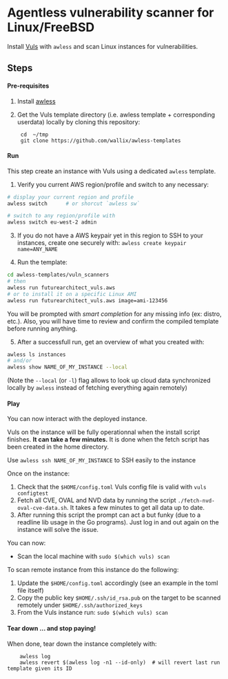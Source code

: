 # Agentless vulnerability scanner for Linux/FreeBSD

Install [Vuls](https://vuls.io/) with `awless` and scan Linux instances for vulnerabilities.

## Steps

#### Pre-requisites

1. Install [awless](https://github.com/wallix/awless#why-awless)

2. Get the Vuls template directory (i.e. awless template + corresponding userdata) locally by cloning this repository:

        cd  ~/tmp
        git clone https://github.com/wallix/awless-templates

#### Run

This step create an instance with Vuls using a dedicated `awless` template.

1. Verify you current AWS region/profile and switch to any necessary:

```sh
# display your current region and profile
awless switch      # or shorcut `awless sw`

# switch to any region/profile with
awless switch eu-west-2 admin
```

3. If you do not have a AWS keypair yet in this region to SSH to your instances, create one securely with:  `awless create keypair name=ANY_NAME`

4.  Run the template:

```sh
cd awless-templates/vuln_scanners
# then
awless run futurearchitect_vuls.aws
# or to install it on a specific Linux AMI
awless run futurearchitect_vuls.aws image=ami-123456     
```

You will be prompted with _smart completion_ for any missing info (ex: distro, etc.). Also, you will have time to review and confirm the compiled template before running anything.

5. After a successfull run, get an overview of what you created with:

```sh
awless ls instances
# and/or
awless show NAME_OF_MY_INSTANCE --local
```

(Note the `--local` (or `-l`) flag allows to look up cloud data synchronized locally by `awless` instead of fetching everything again remotely)

#### Play

You can now interact with the deployed instance.

Vuls on the instance will be fully operationnal when the install script finishes. **It can take a few minutes.** It is done when the fetch script has been created in the home directory.

Use `awless ssh NAME_OF_MY_INSTANCE` to SSH easily to the instance

Once on the instance:

1. Check that the `$HOME/config.toml` Vuls config file is valid with `vuls configtest`
2. Fetch all CVE, OVAL and NVD data by running the script `./fetch-nvd-oval-cve-data.sh`. It takes a few minutes to get all data up to date.
3. After running this script the prompt can act a but funky (due to a readline lib usage in the Go programs). Just log in and out again on the instance will solve the issue.

You can now:

* Scan the local machine with `sudo $(which vuls) scan`

To scan remote instance from this instance do the following:

1. Update the `$HOME/config.toml` accordingly (see an example in the toml file itself)
2. Copy the public key `$HOME/.ssh/id_rsa.pub` on the target to be scanned remotely under `$HOME/.ssh/authorized_keys`
3. From the Vuls instance run: `sudo $(which vuls) scan`

#### Tear down ... and stop paying!

When done, tear down the instance completely with:

        awless log                
        awless revert $(awless log -n1 --id-only)  # will revert last run template given its ID